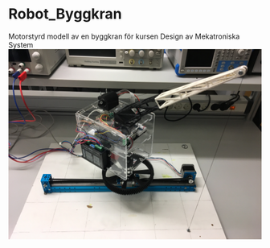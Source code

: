 # Robot_Byggkran
Motorstyrd modell av en byggkran för kursen Design av Mekatroniska System
<br />
![Alt text](kran.jpg)
